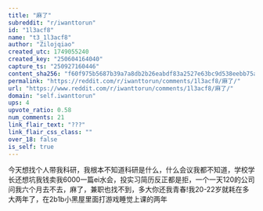 ```yaml
---
title: "麻了"
subreddit: "r/iwanttorun"
id: "1l3acf8"
name: "t3_1l3acf8"
author: "Zilojqiao"
created_utc: 1749055240
created_key: "250604164040"
capture_ts: "250927160446"
content_sha256: "f60f975b5687b39a7a8db2b26eabdf83a2527e63bc9d538eebb75a7c2c8ddf78"
permalink: "https://reddit.com/r/iwanttorun/comments/1l3acf8/麻了/"
url: "https://www.reddit.com/r/iwanttorun/comments/1l3acf8/麻了/"
domain: "self.iwanttorun"
ups: 4
upvote_ratio: 0.58
num_comments: 21
link_flair_text: "???"
link_flair_css_class: ""
over_18: false
is_self: true
---
```


今天想找个人带我科研，我根本不知道科研是什么，什么会议我都不知道，学校学长还想坑我钱卖我6000一篇ei水会，投实习简历反正都是拒，一个一天120的公司问我六个月去不去，麻了，兼职也找不到，多大你还我青春!我20-22岁就耗在多大两年了，在2b1b小黑屋里面打游戏睡觉上课的两年
